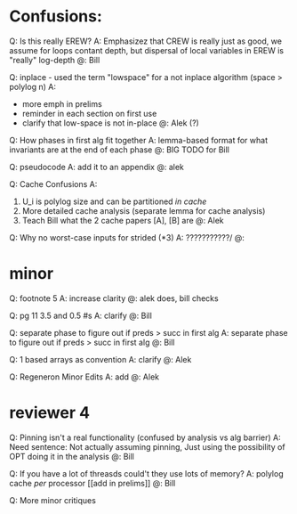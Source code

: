 # Confusions:

Q: Is this really EREW?
A: Emphasizez that CREW is really just as good, we assume for loops contant depth, but dispersal of local variables in EREW is "really" log-depth
@: Bill

Q: inplace - used the term "lowspace" for a not inplace algorithm (space > polylog n)
A: 
  * more emph in prelims
  * reminder in each section on first use
  * clarify that low-space is not in-place
@: Alek (?)

Q: How phases in first alg fit together
A: lemma-based format for what invariants are at the end of each phase
@: BIG TODO for Bill

Q: pseudocode
A: add it to an appendix
@: alek

Q: Cache Confusions
A:
  1) U_i is polylog size and can be partitioned _in cache_
  2) More detailed cache analysis (separate lemma for cache analysis)
  3) Teach Bill what the 2 cache papers [A], [B] are
@: Alek

Q: Why no worst-case inputs for strided (*3)
A: ???????????/
@:

# minor

Q: footnote 5 
A: increase clarity
@: alek does, bill checks

Q: pg 11 3.5 and 0.5 #s
A: clarify
@: Bill

Q: separate phase to figure out if preds > succ in first alg
A: separate phase to figure out if preds > succ in first alg
@: Bill

Q: 1 based arrays as convention
A: clarify
@: Alek

Q: Regeneron Minor Edits
A: add
@: Alek

# reviewer 4

Q: Pinning isn't a real functionality (confused by analysis vs alg barrier)
A: Need sentence: Not actually assuming pinning, Just using the possibility of OPT doing it in the analysis
@: Bill

Q: If you have a lot of threasds could't they use lots of memory?
A: polylog cache *per* processor  [[add in prelims]]
@: Bill

Q: More minor critiques



